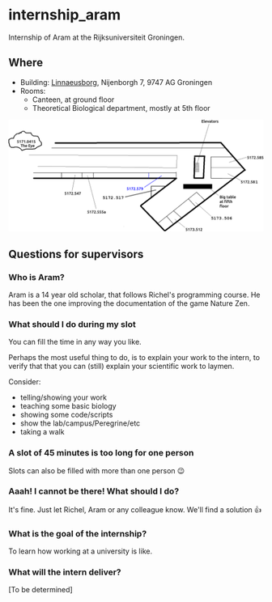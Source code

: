 # internship_aram

Internship of Aram at the Rijksuniversiteit Groningen.

## Where

 * Building: [Linnaeusborg](https://www.rug.nl/staff/location/5172), Nijenborgh 7, 9747 AG Groningen
 * Rooms:
    * Canteen, at ground floor
    * Theoretical Biological department, mostly at 5th floor

![](lb.png)

## Questions for supervisors

### Who is Aram?

Aram is a 14 year old scholar,
that follows Richel's programming course.
He has been the one improving the documentation of the game Nature Zen.

### What should I do during my slot

You can fill the time in any way you like.

Perhaps the most useful thing to do,
is to explain your work to the intern,
to verify that that you can (still) explain your scientific work to laymen.

Consider:

 * telling/showing your work
 * teaching some basic biology
 * showing some code/scripts 
 * show the lab/campus/Peregrine/etc
 * taking a walk

### A slot of 45 minutes is too long for one person

Slots can also be filled with more than one person :wink:

### Aaah! I cannot be there! What should I do?

It's fine. Just let Richel, Aram or any colleague know. 
We'll find a solution :+1:

### What is the goal of the internship?

To learn how working at a university is like.

### What will the intern deliver?

[To be determined]


